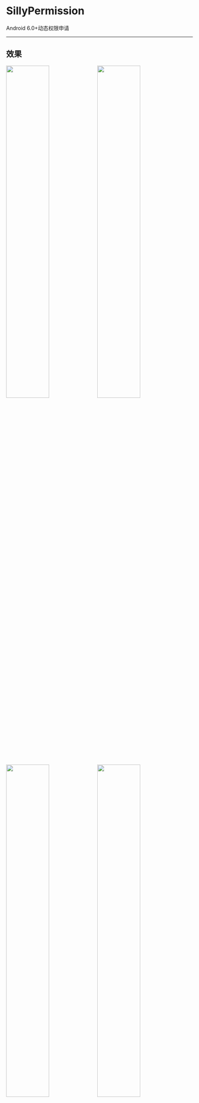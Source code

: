 # SillyPermission
Android 6.0+动态权限申请
***
## 效果
<div>
   <img src="https://github.com/StringBOX/SillyPermission/blob/master/img/Screenshot_20180313-162726.png" width="48%"/>
   <img src="https://github.com/StringBOX/SillyPermission/blob/master/img/Screenshot_20180313-162738.png" width="48%"/>
</div>
</br>
<div>
   <img src="https://github.com/StringBOX/SillyPermission/blob/master/img/Screenshot_20180313-162750.png" width="48%"/>
   <img src="https://github.com/StringBOX/SillyPermission/blob/master/img/Screenshot_20180313-162817.png" width="48%"/>
</div>

## 使用

1.Add it in your root build.gradle at the end of repositories:
<pre><code>
allprojects {
  repositories {
    ...
    maven { url 'https://jitpack.io' }
  }
}
</code></pre>
2.Add the dependency:
<pre><code>
dependencies {
  compile 'com.github.StringBOX:SillyPermission:v1.0'
}
</code></pre>
### Java
<pre><code>
// 申请一个权限
SillyPermission.INSTANCE.requestPermission(this, new SillyPermissionCall() {
   @Override
  public void call(boolean b) {
    if (b) Toast.makeText(MainActivity.this, "权限申请成功", Toast.LENGTH_SHORT).show();
    else Toast.makeText(MainActivity.this, "权限被拒绝", Toast.LENGTH_SHORT).show();
  }
},PERMISSION_STORAGE);

// 申请多个权限
SillyPermission.INSTANCE.requestPermission(this, new SillyPermissionCall() {
   @Override
  public void call(boolean b) {
    if (b) Toast.makeText(MainActivity.this, "权限申请成功", Toast.LENGTH_SHORT).show();
    else Toast.makeText(MainActivity.this, "权限被拒绝", Toast.LENGTH_SHORT).show();
  }
},PERMISSION_CALENDAR, PERMISSION_CAMERA, PERMISSION_CONTACTS, PERMISSION_LOCATION, PERMISSION_AUDIO,
    PERMISSION_PHONE, PERMISSION_SENSORS, PERMISSION_SMS, PERMISSION_STORAGE);

// 必须在Activity中重写 onActivityResult 做回调
@Override
protected void onActivityResult(int requestCode, int resultCode, Intent data) {
  super.onActivityResult(requestCode, resultCode, data);
  SillyPermission.INSTANCE.onActivityResultPermission(this,requestCode);
}
// 必须在Activity中重写 onRequestPermissionsResult 做回调
@Override
public void onRequestPermissionsResult(int requestCode, @NonNull String[] permissions, @NonNull int[] grantResults) {
  super.onRequestPermissionsResult(requestCode, permissions, grantResults);
  SillyPermission.INSTANCE.onRequestPermissionsResultPermission(this,requestCode,permissions,grantResults);
}
</code></pre>
### Kotlin
<pre><code>
// 申请一个权限
SillyPermission.requestPermission(this, SillyPermissionCall {
  if (it) Toast.makeText(this, "日历权限申请成功", Toast.LENGTH_SHORT).show()
  else Toast.makeText(this, "日历权限被拒绝", Toast.LENGTH_SHORT).show()
}, PERMISSION_CALENDAR)

// 申请多个权限
SillyPermission.requestPermission(this, SillyPermissionCall {
  if (it) Toast.makeText(this, "权限申请成功", Toast.LENGTH_SHORT).show()
  else Toast.makeText(this, "权限被拒绝", Toast.LENGTH_SHORT).show()
}, PERMISSION_CALENDAR, PERMISSION_CAMERA, PERMISSION_CONTACTS, PERMISSION_LOCATION, PERMISSION_AUDIO,
    PERMISSION_PHONE, PERMISSION_SENSORS, PERMISSION_SMS, PERMISSION_STORAGE)

// 必须在Activity中重写 onActivityResult 做回调
override fun onActivityResult(requestCode: Int, resultCode: Int, data: Intent?) {
  super.onActivityResult(requestCode, resultCode, data)
  SillyPermission.onActivityResultPermission(this, requestCode)
}

// 必须在Activity中重写 onRequestPermissionsResult 做回调
override fun onRequestPermissionsResult(requestCode: Int, permissions: Array<out String>, grantResults: IntArray) {
  super.onRequestPermissionsResult(requestCode, permissions, grantResults)
  SillyPermission.onRequestPermissionsResultPermission(this, requestCode, permissions, grantResults)
}
</code></pre>
## 权限常量
|权限|使用常量|详细权限|
|:----:|:------:|:-------:|
|日历|PERMISSION_CALENDAR|READ_CALENDAR、WRITE_CALENDAR|
|相机|PERMISSION_CAMERA|CAMERA|
|联系人|PERMISSION_CONTACTS|READ_CONTACTS、WRITE_CONTACTS、GET_ACCOUNTS|
|定位|PERMISSION_LOCATION|ACCESS_FINE_LOCATION、ACCESS_COARSE_LOCATION|
|麦克风|PERMISSION_AUDIO|RECORD_AUDIO|
|手机状态|PERMISSION_PHONE|READ_PHONE_STATE、CALL_PHONE、READ_CALL_LOG、WRITE_CALL_LOG、ADD_VOICEMAIL、USE_SIP、PROCESS_OUTGOING_CALLS|
|传感器|PERMISSION_SENSORS|BODY_SENSORS|
|短信|PERMISSION_SMS|SEND_SMS、RECEIVE_SMS、READ_SMS、RECEIVE_WAP_PUSH、RECEIVE_MMS|
|存储|PERMISSION_STORAGE|READ_EXTERNAL_STORAGE、WRITE_EXTERNAL_STORAGE|
